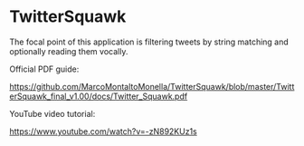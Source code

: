 # TwitterSquawk

The focal point of this application is filtering tweets by string matching and optionally reading them vocally.

Official PDF guide:

https://github.com/MarcoMontaltoMonella/TwitterSquawk/blob/master/TwitterSquawk_final_v1.00/docs/Twitter_Squawk.pdf

YouTube video tutorial:

https://www.youtube.com/watch?v=-zN892KUz1s
